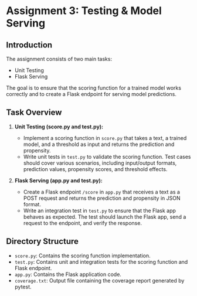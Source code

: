 # Assignment 3: Testing & Model Serving

## Introduction
The assignment consists of two main tasks: 
- Unit Testing
- Flask Serving
  
The goal is to ensure that the scoring function for a trained model works correctly and to create a Flask endpoint for serving model predictions.

## Task Overview
1. **Unit Testing (score.py and test.py):**
   - Implement a scoring function in `score.py` that takes a text, a trained model, and a threshold as input and returns the prediction and propensity.
   - Write unit tests in `test.py` to validate the scoring function. Test cases should cover various scenarios, including input/output formats, prediction values, propensity scores, and threshold effects.

2. **Flask Serving (app.py and test.py):**
   - Create a Flask endpoint `/score` in `app.py` that receives a text as a POST request and returns the prediction and propensity in JSON format.
   - Write an integration test in `test.py` to ensure that the Flask app behaves as expected. The test should launch the Flask app, send a request to the endpoint, and verify the response.

## Directory Structure
- `score.py`: Contains the scoring function implementation.
- `test.py`: Contains unit and integration tests for the scoring function and Flask endpoint.
- `app.py`: Contains the Flask application code.
- `coverage.txt`: Output file containing the coverage report generated by pytest.
